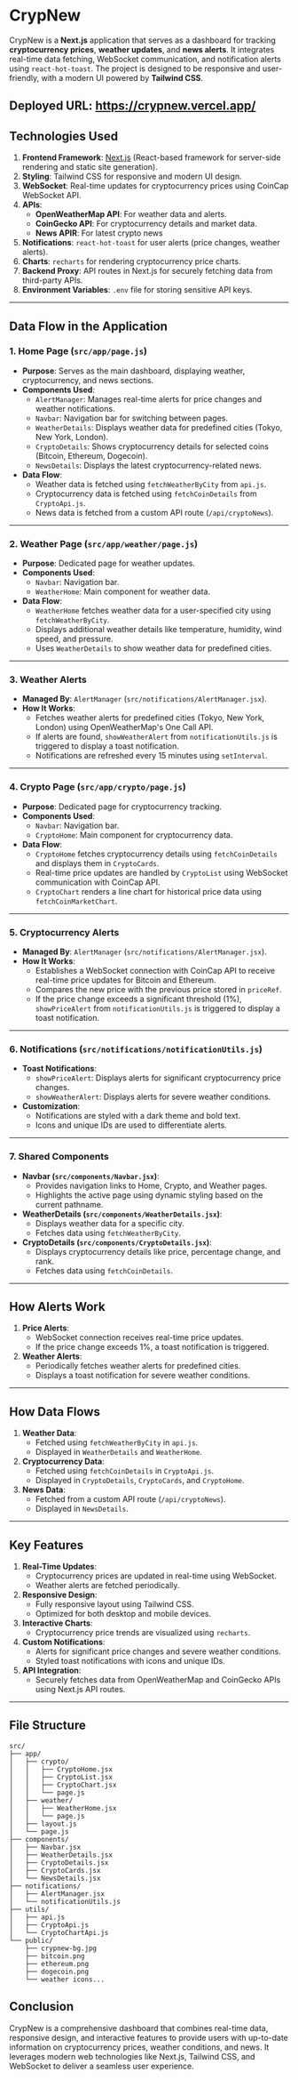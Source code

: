 # CrypNew

CrypNew is a **Next.js** application that serves as a dashboard for tracking **cryptocurrency prices**, **weather updates**, and **news alerts**. It integrates real-time data fetching, WebSocket communication, and notification alerts using `react-hot-toast`. The project is designed to be responsive and user-friendly, with a modern UI powered by **Tailwind CSS**.

Deployed URL: https://crypnew.vercel.app/
---

## **Technologies Used**
1. **Frontend Framework**: [Next.js](https://nextjs.org) (React-based framework for server-side rendering and static site generation).
2. **Styling**: Tailwind CSS for responsive and modern UI design.
3. **WebSocket**: Real-time updates for cryptocurrency prices using CoinCap WebSocket API.
4. **APIs**:
   - **OpenWeatherMap API**: For weather data and alerts.
   - **CoinGecko API**: For cryptocurrency details and market data.
   - **News APIR**: For latest crypto news
5. **Notifications**: `react-hot-toast` for user alerts (price changes, weather alerts).
6. **Charts**: `recharts` for rendering cryptocurrency price charts.
7. **Backend Proxy**: API routes in Next.js for securely fetching data from third-party APIs.
8. **Environment Variables**: `.env` file for storing sensitive API keys.

---

## **Data Flow in the Application**

### **1. Home Page (`src/app/page.js`)**
- **Purpose**: Serves as the main dashboard, displaying weather, cryptocurrency, and news sections.
- **Components Used**:
  - `AlertManager`: Manages real-time alerts for price changes and weather notifications.
  - `Navbar`: Navigation bar for switching between pages.
  - `WeatherDetails`: Displays weather data for predefined cities (Tokyo, New York, London).
  - `CryptoDetails`: Shows cryptocurrency details for selected coins (Bitcoin, Ethereum, Dogecoin).
  - `NewsDetails`: Displays the latest cryptocurrency-related news.
- **Data Flow**:
  - Weather data is fetched using `fetchWeatherByCity` from `api.js`.
  - Cryptocurrency data is fetched using `fetchCoinDetails` from `CryptoApi.js`.
  - News data is fetched from a custom API route (`/api/cryptoNews`).

---

### **2. Weather Page (`src/app/weather/page.js`)**
- **Purpose**: Dedicated page for weather updates.
- **Components Used**:
  - `Navbar`: Navigation bar.
  - `WeatherHome`: Main component for weather data.
- **Data Flow**:
  - `WeatherHome` fetches weather data for a user-specified city using `fetchWeatherByCity`.
  - Displays additional weather details like temperature, humidity, wind speed, and pressure.
  - Uses `WeatherDetails` to show weather data for predefined cities.

---

### **3. Weather Alerts**
- **Managed By**: `AlertManager` (`src/notifications/AlertManager.jsx`).
- **How It Works**:
  - Fetches weather alerts for predefined cities (Tokyo, New York, London) using OpenWeatherMap's One Call API.
  - If alerts are found, `showWeatherAlert` from `notificationUtils.js` is triggered to display a toast notification.
  - Notifications are refreshed every 15 minutes using `setInterval`.

---

### **4. Crypto Page (`src/app/crypto/page.js`)**
- **Purpose**: Dedicated page for cryptocurrency tracking.
- **Components Used**:
  - `Navbar`: Navigation bar.
  - `CryptoHome`: Main component for cryptocurrency data.
- **Data Flow**:
  - `CryptoHome` fetches cryptocurrency details using `fetchCoinDetails` and displays them in `CryptoCards`.
  - Real-time price updates are handled by `CryptoList` using WebSocket communication with CoinCap API.
  - `CryptoChart` renders a line chart for historical price data using `fetchCoinMarketChart`.

---

### **5. Cryptocurrency Alerts**
- **Managed By**: `AlertManager` (`src/notifications/AlertManager.jsx`).
- **How It Works**:
  - Establishes a WebSocket connection with CoinCap API to receive real-time price updates for Bitcoin and Ethereum.
  - Compares the new price with the previous price stored in `priceRef`.
  - If the price change exceeds a significant threshold (1%), `showPriceAlert` from `notificationUtils.js` is triggered to display a toast notification.

---

### **6. Notifications (`src/notifications/notificationUtils.js`)**
- **Toast Notifications**:
  - `showPriceAlert`: Displays alerts for significant cryptocurrency price changes.
  - `showWeatherAlert`: Displays alerts for severe weather conditions.
- **Customization**:
  - Notifications are styled with a dark theme and bold text.
  - Icons and unique IDs are used to differentiate alerts.

---

### **7. Shared Components**
- **Navbar (`src/components/Navbar.jsx`)**:
  - Provides navigation links to Home, Crypto, and Weather pages.
  - Highlights the active page using dynamic styling based on the current pathname.
- **WeatherDetails (`src/components/WeatherDetails.jsx`)**:
  - Displays weather data for a specific city.
  - Fetches data using `fetchWeatherByCity`.
- **CryptoDetails (`src/components/CryptoDetails.jsx`)**:
  - Displays cryptocurrency details like price, percentage change, and rank.
  - Fetches data using `fetchCoinDetails`.

---

## **How Alerts Work**
1. **Price Alerts**:
   - WebSocket connection receives real-time price updates.
   - If the price change exceeds 1%, a toast notification is triggered.
2. **Weather Alerts**:
   - Periodically fetches weather alerts for predefined cities.
   - Displays a toast notification for severe weather conditions.

---

## **How Data Flows**
1. **Weather Data**:
   - Fetched using `fetchWeatherByCity` in `api.js`.
   - Displayed in `WeatherDetails` and `WeatherHome`.
2. **Cryptocurrency Data**:
   - Fetched using `fetchCoinDetails` in `CryptoApi.js`.
   - Displayed in `CryptoDetails`, `CryptoCards`, and `CryptoHome`.
3. **News Data**:
   - Fetched from a custom API route (`/api/cryptoNews`).
   - Displayed in `NewsDetails`.

---

## **Key Features**
1. **Real-Time Updates**:
   - Cryptocurrency prices are updated in real-time using WebSocket.
   - Weather alerts are fetched periodically.
2. **Responsive Design**:
   - Fully responsive layout using Tailwind CSS.
   - Optimized for both desktop and mobile devices.
3. **Interactive Charts**:
   - Cryptocurrency price trends are visualized using `recharts`.
4. **Custom Notifications**:
   - Alerts for significant price changes and severe weather conditions.
   - Styled toast notifications with icons and unique IDs.
5. **API Integration**:
   - Securely fetches data from OpenWeatherMap and CoinGecko APIs using Next.js API routes.

---

## **File Structure**
```
src/
├── app/
│   ├── crypto/
│   │   ├── CryptoHome.jsx
│   │   ├── CryptoList.jsx
│   │   ├── CryptoChart.jsx
│   │   └── page.js
│   ├── weather/
│   │   ├── WeatherHome.jsx
│   │   └── page.js
│   ├── layout.js
│   └── page.js
├── components/
│   ├── Navbar.jsx
│   ├── WeatherDetails.jsx
│   ├── CryptoDetails.jsx
│   ├── CryptoCards.jsx
│   └── NewsDetails.jsx
├── notifications/
│   ├── AlertManager.jsx
│   └── notificationUtils.js
├── utils/
│   ├── api.js
│   ├── CryptoApi.js
│   └── CryptoChartApi.js
└── public/
    ├── crypnew-bg.jpg
    ├── bitcoin.png
    ├── ethereum.png
    ├── dogecoin.png
    └── weather icons...
```

## **Conclusion**
CrypNew is a comprehensive dashboard that combines real-time data, responsive design, and interactive features to provide users with up-to-date information on cryptocurrency prices, weather conditions, and news. It leverages modern web technologies like Next.js, Tailwind CSS, and WebSocket to deliver a seamless user experience.
